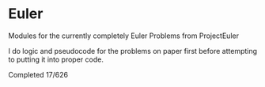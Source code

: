 # Euler
Modules for the currently completely Euler Problems from ProjectEuler

I do logic and pseudocode for the problems on paper first before attempting to putting it into proper code.

Completed 17/626
